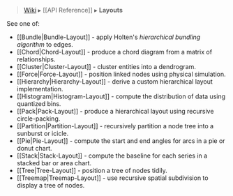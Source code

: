 > [Wiki](Home) ▸ [[API Reference]] ▸ **Layouts**

See one of:

* [[Bundle|Bundle-Layout]] - apply Holten's *hierarchical bundling algorithm* to edges.
* [[Chord|Chord-Layout]] - produce a chord diagram from a matrix of relationships.
* [[Cluster|Cluster-Layout]] - cluster entities into a dendrogram.
* [[Force|Force-Layout]] - position linked nodes using physical simulation.
* [[Hierarchy|Hierarchy-Layout]] - derive a custom hierarchical layout implementation.
* [[Histogram|Histogram-Layout]] - compute the distribution of data using quantized bins.
* [[Pack|Pack-Layout]] - produce a hierarchical layout using recursive circle-packing.
* [[Partition|Partition-Layout]] - recursively partition a node tree into a sunburst or icicle.
* [[Pie|Pie-Layout]] - compute the start and end angles for arcs in a pie or donut chart.
* [[Stack|Stack-Layout]] - compute the baseline for each series in a stacked bar or area chart.
* [[Tree|Tree-Layout]] - position a tree of nodes tidily.
* [[Treemap|Treemap-Layout]] - use recursive spatial subdivision to display a tree of nodes.
